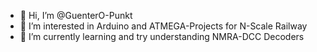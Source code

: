 - 👋 Hi, I’m @GuenterO-Punkt
- 👀 I’m interested in Arduino and ATMEGA-Projects for N-Scale Railway
- 🌱 I’m currently learning and try understanding NMRA-DCC Decoders

<!---
GuenterO-Punkt/GuenterO-Punkt is a ✨ special ✨ repository because its `README.md` (this file) appears on your GitHub profile.
You can click the Preview link to take a look at your changes.
--->
